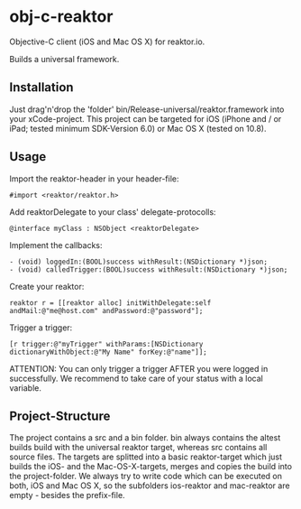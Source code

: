obj-c-reaktor
==========

Objective-C client (iOS and Mac OS X) for reaktor.io.

Builds a universal framework.

Installation
---------
Just drag'n'drop the 'folder' bin/Release-universal/reaktor.framework into your xCode-project. This project can be targeted for iOS (iPhone and / or iPad; tested minimum SDK-Version 6.0) or Mac OS X (tested on 10.8).

Usage
---------
Import the reaktor-header in your header-file: 

	#import <reaktor/reaktor.h>

Add reaktorDelegate to your class' delegate-protocolls: 

	@interface myClass : NSObject <reaktorDelegate>

Implement the callbacks:

	- (void) loggedIn:(BOOL)success withResult:(NSDictionary *)json;
	- (void) calledTrigger:(BOOL)success withResult:(NSDictionary *)json;

Create your reaktor: 

	reaktor r = [[reaktor alloc] initWithDelegate:self andMail:@"me@host.com" andPassword:@"password"];

Trigger a trigger: 

	[r trigger:@"myTrigger" withParams:[NSDictionary dictionaryWithObject:@"My Name" forKey:@"name"]];

ATTENTION: You can only trigger a trigger AFTER you were logged in successfully. We recommend to take care of your status with a local variable.

Project-Structure
---------

The project contains a src and a bin folder. bin always contains the altest builds build with the universal reaktor target, whereas src contains all source files.
The targets are splitted into a basic reaktor-target which just builds the iOS- and the Mac-OS-X-targets, merges and copies the build into the project-folder. We always try to write code which can be executed on both, iOS and Mac OS X, so the subfolders ios-reaktor and mac-reaktor are empty - besides the prefix-file.